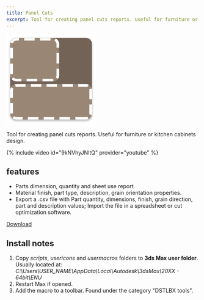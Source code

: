 ```yaml
---
title: Panel Cuts
excerpt: Tool for creating panel cuts reports. Useful for furniture or kitchen cabinets design.
---
```


![panel?cuts](/assets/images/panel_cuts_logo.png)

Tool for creating panel cuts reports. Useful for furniture or kitchen cabinets design.

{% include video id="9kNVhyJNltQ" provider="youtube" %}

## features

- Parts dimension, quantity and sheet use report.
- Material finish, part type, description, grain orientation properties.
- Export a .csv file with Part quantity, dimensions, finish, grain direction, part and description values; Import the file in a spreadsheet or cut optimization software.

<a href="https://github.com/HAG87/maxscript-assorted/blob/master/release/panelCuts.zip" class="btn btn--primary">Download</a>

## Install notes

1. Copy *scripts*, *usericons* and *usermacros* folders to **3ds Max user folder**. Usually located at: *C:\Users\USER_NAME\AppData\Local\Autodesk\3dsMax\20XX - 64bit\ENU*
2. Restart Max if opened.
3. Add the macro to a toolbar. Found under the category "DSTLBX tools".
